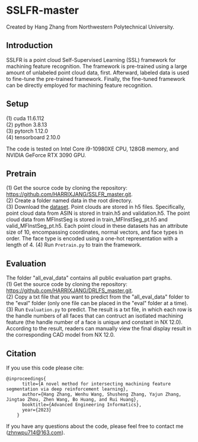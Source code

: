 # SSLFR-master
Created by Hang Zhang from Northwestern Polytechnical University. 

## Introduction
SSLFR is a point cloud Self-Supervised Learning (SSL) framework for machining feature recognition. The framework is pre-trained using a large amount of unlabeled point cloud data, first. Afterward, labeled data is used to fine-tune the pre-trained framework. Finally, the fine-tuned framework can be directly employed for machining feature recognition.

## Setup
(1)	cuda 11.6.112     
(2)	python 3.8.13  
(3)	pytorch 1.12.0   
(4)   tensorboard 2.10.0   

The code is tested on Intel Core i9-10980XE CPU, 128GB memory, and NVIDIA GeForce RTX 3090 GPU. 

## Pretrain
(1)	Get the source code by cloning the repository: https://github.com/HARRIXJANG/SSLFR_master.git.   
(2)	Create a folder named data in the root directory.  
(3)	Download the [dataset](https://drive.google.com/drive/folders/1FWEzZTyYV4E4kksBGu3RGHdx_yT1N1zC?usp=sharing). Point clouds are stored in h5 files. Specifically, point cloud data from ASIN is stored in train.h5 and validation.h5. The point cloud data from MFInstSeg is stored in train_MFInstSeg_pt.h5 and valid_MFInstSeg_pt.h5.  Each point cloud in these datasets has an attribute size of 10, encompassing coordinates, normal vectors, and face types in order. The face type is encoded using a one-hot representation with a length of 4.
(4)	Run `Pretrain.py` to train the framework.    

## Evaluation
The folder "all_eval_data" contains all public evaluation part graphs.  
(1)	Get the source code by cloning the repository: https://github.com/HARRIXJANG/DRLFS_master.git.   
(2)   Copy a txt file that you want to predict from the "all_eval_data" folder to the "eval" folder (only one file can be placed in the "eval" folder at a time).   
(3)	Run `Evaluation.py` to predict. The result is a txt file, in which each row is the handle numbers of all faces that can contruct an isotlated machining feature (the handle number of a face is unique and constant in NX 12.0). According to the result, readers can manually view the final display result in the corresponding CAD model from NX 12.0.    

## Citation
If you use this code please cite:  
```
@inproceedings{  
      title={A novel method for intersecting machining feature segmentation via deep reinforcement learning},  
      author={Hang Zhang, Wenhu Wang, Shusheng Zhang, Yajun Zhang, Jingtao Zhou, Zhen Wang, Bo Huang, and Rui Huang},  
      booktitle={Advanced Engineering Informatics},  
      year={2023}  
    }
``` 
If you have any questions about the code, please feel free to contact me (zhnwpu714@163.com).

